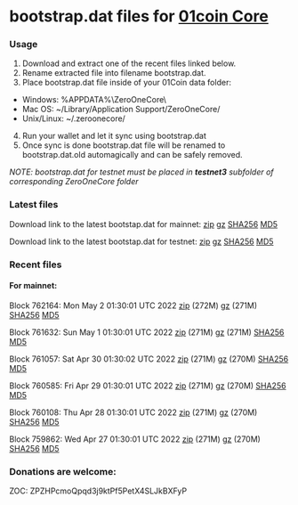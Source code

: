 # bootstrap.dat files for [01coin Core](https://01coin.io)

### Usage

1. Download and extract one of the recent files linked below.
2. Rename extracted file into filename bootstrap.dat.
3. Place bootstrap.dat file inside of your 01Coin data folder:
 - Windows: %APPDATA%\ZeroOneCore\
 - Mac OS: ~/Library/Application Support/ZeroOneCore/
 - Unix/Linux: ~/.zeroonecore/
4. Run your wallet and let it sync using bootstrap.dat
5. Once sync is done bootstrap.dat file will be renamed to bootstrap.dat.old automagically and can be safely removed.

_NOTE: bootstrap.dat for testnet must be placed in **testnet3** subfolder of corresponding ZeroOneCore folder_

### Latest files
Download link to the latest bootstap.dat for mainnet: [zip](https://files.01coin.io/mainnet/bootstrap.dat.zip) [gz](https://files.01coin.io/mainnet/bootstrap.dat.tar.gz) [SHA256](https://files.01coin.io/mainnet/sha256.txt) [MD5](https://files.01coin.io/mainnet/md5.txt)

Download link to the latest bootstap.dat for testnet: [zip](https://files.01coin.io/testnet/bootstrap.dat.zip) [gz](https://files.01coin.io/testnet/bootstrap.dat.tar.gz) [SHA256](https://files.01coin.io/testnet/sha256.txt) [MD5](https://files.01coin.io/testnet/md5.txt)

### Recent files

#### For mainnet:

Block 762164: Mon May  2 01:30:01 UTC 2022 [zip](https://files.01coin.io/mainnet/2022-05-02/bootstrap.dat.zip) (272M) [gz](https://files.01coin.io/mainnet/2022-05-02/bootstrap.dat.tar.gz) (271M) [SHA256](https://files.01coin.io/mainnet/2022-05-02/sha256.txt) [MD5](https://files.01coin.io/mainnet/2022-05-02/md5.txt)

Block 761632: Sun May  1 01:30:01 UTC 2022 [zip](https://files.01coin.io/mainnet/2022-05-01/bootstrap.dat.zip) (271M) [gz](https://files.01coin.io/mainnet/2022-05-01/bootstrap.dat.tar.gz) (271M) [SHA256](https://files.01coin.io/mainnet/2022-05-01/sha256.txt) [MD5](https://files.01coin.io/mainnet/2022-05-01/md5.txt)

Block 761057: Sat Apr 30 01:30:02 UTC 2022 [zip](https://files.01coin.io/mainnet/2022-04-30/bootstrap.dat.zip) (271M) [gz](https://files.01coin.io/mainnet/2022-04-30/bootstrap.dat.tar.gz) (270M) [SHA256](https://files.01coin.io/mainnet/2022-04-30/sha256.txt) [MD5](https://files.01coin.io/mainnet/2022-04-30/md5.txt)

Block 760585: Fri Apr 29 01:30:01 UTC 2022 [zip](https://files.01coin.io/mainnet/2022-04-29/bootstrap.dat.zip) (271M) [gz](https://files.01coin.io/mainnet/2022-04-29/bootstrap.dat.tar.gz) (270M) [SHA256](https://files.01coin.io/mainnet/2022-04-29/sha256.txt) [MD5](https://files.01coin.io/mainnet/2022-04-29/md5.txt)

Block 760108: Thu Apr 28 01:30:01 UTC 2022 [zip](https://files.01coin.io/mainnet/2022-04-28/bootstrap.dat.zip) (271M) [gz](https://files.01coin.io/mainnet/2022-04-28/bootstrap.dat.tar.gz) (270M) [SHA256](https://files.01coin.io/mainnet/2022-04-28/sha256.txt) [MD5](https://files.01coin.io/mainnet/2022-04-28/md5.txt)

Block 759862: Wed Apr 27 01:30:01 UTC 2022 [zip](https://files.01coin.io/mainnet/2022-04-27/bootstrap.dat.zip) (271M) [gz](https://files.01coin.io/mainnet/2022-04-27/bootstrap.dat.tar.gz) (270M) [SHA256](https://files.01coin.io/mainnet/2022-04-27/sha256.txt) [MD5](https://files.01coin.io/mainnet/2022-04-27/md5.txt)


### Donations are welcome:

ZOC: ZPZHPcmoQpqd3j9ktPf5PetX4SLJkBXFyP
